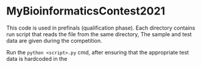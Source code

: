 # MyBioinformaticsContest2021

This code is used in prefinals (qualification phase). 
Each directory contains run script that reads the file from the same directory, 
The sample and test data are given during the competition.

Run the ```python <script>.py``` cmd, after ensuring that the appropriate test data is hardcoded in the <script>.py
  
  
  
Assignment description (currently@Stepik):
  
  Metabolite: https://stepik.org/lesson/541850/step/2?unit=535311
  Diagnosis: https://stepik.org/lesson/541855/step/2?unit=535316
